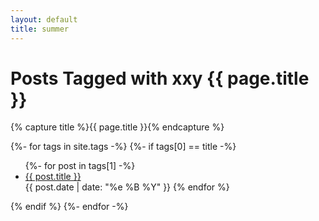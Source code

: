 ```yaml
---
layout: default
title: summer
---
```


<!-- Begin code @ tags/?/index.md -->

<h1>Posts Tagged with xxy {{ page.title }}</h1>

<div class="tagcloud">

{% capture title %}{{ page.title }}{% endcapture %}

{%- for tags in site.tags -%}
  {%- if tags[0] == title -%}
  <ul>
    {%- for post in tags[1] -%}
      <li><a href="{{ post.url| relative_url }}">{{ post.title }}</a></li>
      <time>{{ post.date | date: "%e %B %Y" }}</time>
    {% endfor %}
  </ul>
  {% endif %}
{%- endfor -%}
</div>

<!-- End code @ tags/?/index.md -->

